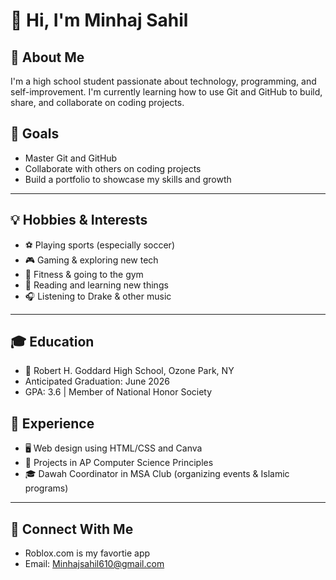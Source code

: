 # 👋 Hi, I'm Minhaj Sahil

## 🚀 About Me
I'm a high school student passionate about technology, programming, and self-improvement. I'm currently learning how to use Git and GitHub to build, share, and collaborate on coding projects.

## 🎯 Goals
- Master Git and GitHub
- Collaborate with others on coding projects
- Build a portfolio to showcase my skills and growth

---

## 💡 Hobbies & Interests
- ⚽ Playing sports (especially soccer)
- 🎮 Gaming & exploring new tech
- 💪 Fitness & going to the gym
- 📖 Reading and learning new things
- 🎧 Listening to Drake & other music

---

## 🎓 Education
- 📍 Robert H. Goddard High School, Ozone Park, NY
- Anticipated Graduation: June 2026
- GPA: 3.6 | Member of National Honor Society

## 🧠 Experience
- 🖥️ Web design using HTML/CSS and Canva
- 🧪 Projects in AP Computer Science Principles
- 🎓 Dawah Coordinator in MSA Club (organizing events & Islamic programs)

---

## 🔗 Connect With Me
- Roblox.com is my favortie app
- Email: Minhajsahil610@gmail.com

